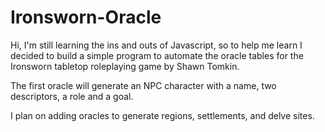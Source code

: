 # Ironsworn-Oracle

Hi, I'm still learning the ins and outs of Javascript, so to help me learn I decided to build a simple program to automate the oracle tables for the Ironsworn tabletop roleplaying
game by Shawn Tomkin. 

The first oracle will generate an NPC character with a name, two descriptors, a role and a goal. 

I plan on adding oracles to generate regions, settlements, and delve sites.

